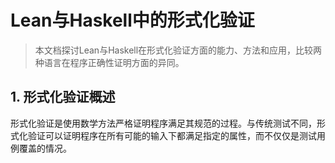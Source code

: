 # Lean与Haskell中的形式化验证

> 本文档探讨Lean与Haskell在形式化验证方面的能力、方法和应用，比较两种语言在程序正确性证明方面的异同。

## 1. 形式化验证概述

形式化验证是使用数学方法严格证明程序满足其规范的过程。与传统测试不同，形式化验证可以证明程序在所有可能的输入下都满足指定的属性，而不仅仅是测试用例覆盖的情况。
